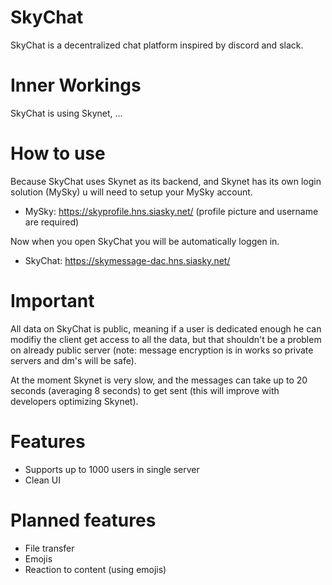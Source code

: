 # SkyChat
 SkyChat is a decentralized chat platform inspired by discord and slack.
 
# Inner Workings
 SkyChat is using Skynet, ...
 
# How to use
 Because SkyChat uses Skynet as its backend, and Skynet has its own login solution (MySky) u will need to setup your MySky account.
 
 * MySky: https://skyprofile.hns.siasky.net/ (profile picture and username are required)
 
 Now when you open SkyChat you will be automatically loggen in.
 
 * SkyChat: https://skymessage-dac.hns.siasky.net/
 
# Important
 All data on SkyChat is public, meaning if a user is dedicated enough he can modifiy the client get access to all the data, but that shouldn't be a problem on already public server (note: message encryption is in works so private servers and dm's will be safe).
 
 At the moment Skynet is very slow, and the messages can take up to 20 seconds (averaging 8 seconds) to get sent (this will improve with developers optimizing Skynet).

# Features
* Supports up to 1000 users in single server
* Clean UI


# Planned features
* File transfer
* Emojis
* Reaction to content (using emojis)
